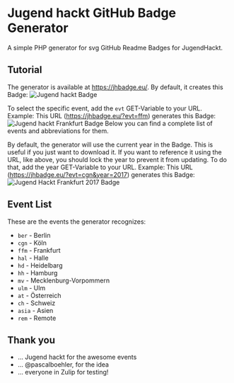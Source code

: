 # Jugend hackt GitHub Badge Generator

A simple PHP generator for svg GitHub Readme Badges for JugendHackt.

## Tutorial

The generator is available at https://jhbadge.eu/.
By default, it creates this Badge: ![Jugend hackt Badge](https://jhbadge.eu/)

To select the specific event, add the `evt` GET-Variable to your URL.
Example: This URL (https://jhbadge.eu/?evt=ffm) generates this Badge: ![Jugend hackt Frankfurt Badge](https://jhbadge.eu/?evt=ffm)
Below you can find a complete list of events and abbreviations for them.

By default, the generator will use the current year in the Badge. This is useful if you just want to download it.
If you want to reference it using the URL, like above, you should lock the year to prevent it from updating.
To do that, add the year GET-Variable to your URL.
Example: This URL (https://jhbadge.eu/?evt=cgn&year=2017) generates this Badge: ![Jugend Hackt Frankfurt 2017 Badge](https://jhbadge.eu/?evt=cgn&year=2017)

## Event List

These are the events the generator recognizes:

- `ber` - Berlin
- `cgn` - Köln
- `ffm` - Frankfurt
- `hal` - Halle
- `hd` - Heidelbarg
- `hh` - Hamburg
- `mv` - Mecklenburg-Vorpommern
- `ulm` - Ulm
- `at` - Österreich
- `ch` - Schweiz
- `asia` - Asien
- `rem` - Remote

## Thank you

- ... Jugend hackt for the awesome events
- ... @pascalboehler, for the idea
- ... everyone in Zulip for testing!
